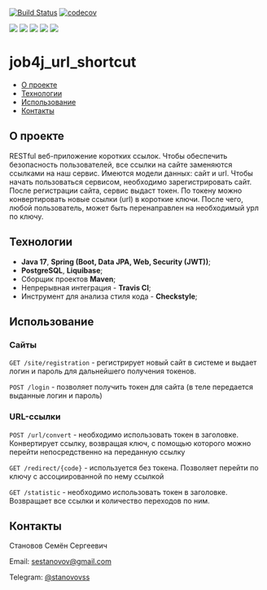 [![Build Status](https://app.travis-ci.com/stanovov/job4j_url_shortcut.svg?branch=master)](https://app.travis-ci.com/stanovov/job4j_url_shortcut)
[![codecov](https://codecov.io/gh/stanovov/job4j_url_shortcut/branch/master/graph/badge.svg)](https://codecov.io/gh/stanovov/job4j_url_shortcut)

![](https://img.shields.io/badge/Maven-=_3-red)
![](https://img.shields.io/badge/Java-=_17-orange)
![](https://img.shields.io/badge/Spring-=_5-darkorange)
![](https://img.shields.io/badge/PostgerSQL-=_9-blue)
![](https://img.shields.io/badge/Checkstyle-lightgrey)

# job4j_url_shortcut

+ [О проекте](#О-проекте)
+ [Технологии](#Технологии)
+ [Использование](#Использование)
+ [Контакты](#Контакты)

## О проекте

RESTful веб-приложение коротких ссылок. Чтобы обеспечить безопасность пользователей, все ссылки на сайте заменяются
ссылками на наш сервис. Имеются модели данных: сайт и url. Чтобы начать пользоваться сервисом, необходимо
зарегистрировать сайт. После регистрации сайта, сервис выдаст токен. По токену можно конвертировать новые ссылки (url) в
короткие ключи. После чего, любой пользователь, может быть перенаправлен на необходимый урл по ключу.

## Технологии

+ **Java 17**, **Spring (Boot, Data JPA, Web, Security (JWT))**;
+ **PostgreSQL**, **Liquibase**;
+ Сборщик проектов **Maven**;
+ Непрерывная интеграция - **Travis CI**;
+ Инструмент для анализа стиля кода - **Checkstyle**;

## Использование

### Сайты

`GET /site/registration` - регистрирует новый сайт в системе и выдает логин и пароль для дальнейшего получения токенов.

`POST /login` - позволяет получить токен для сайта (в теле передается выданные логин и пароль)

### URL-ссылки

`POST /url/convert` - необходимо использовать токен в заголовке. Конвертирует ссылку, возвращая ключ, с помощью которого можно перейти непосредственно на переданную ссылку

`GET /redirect/{code}` - используется без токена. Позволяет перейти по ключу с ассоциированной по нему ссылкой

`GET /statistic` - необходимо использовать токен в заголовке. Возвращает все ссылки и количество переходов по ним.

## Контакты

Становов Семён Сергеевич

Email: sestanovov@gmail.com

Telegram: [@stanovovss](https://t.me/stanovovss)